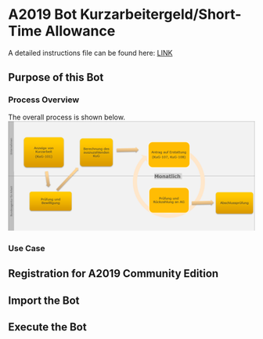 # A2019 Bot Kurzarbeitergeld/Short-Time Allowance

A detailed instructions file can be found here: [LINK](https://botcenter.automationanywhere.com/Kurzarbeitergeld+Automation+Anywhere+-+readme.pdf?_ga=2.180671847.1358190244.1591715223-560923315.1591715223)

## Purpose of this Bot

### Process Overview
The overall process is shown below.
![Process Overview](/Images/Process_Overview.png)

### Use Case


## Registration for A2019 Community Edition 

## Import the Bot

## Execute the Bot

